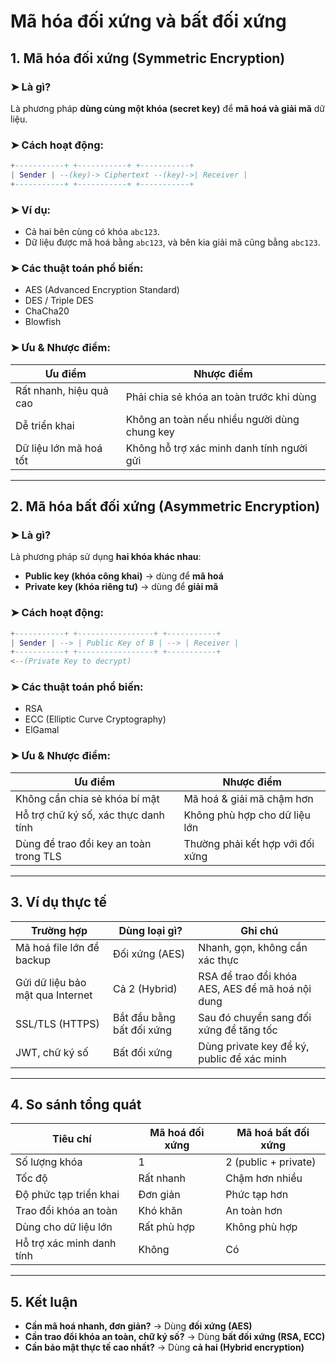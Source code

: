 # Mã hóa đối xứng và bất đối xứng

## 1. Mã hóa đối xứng (Symmetric Encryption)

### ➤ Là gì?
Là phương pháp **dùng cùng một khóa (secret key)** để **mã hoá và giải mã** dữ liệu.

### ➤ Cách hoạt động:

```lua
+-----------+ +-----------+ +-----------+
| Sender | --(key)-> Ciphertext --(key)->| Receiver |
+-----------+ +-----------+ +-----------+
```


### ➤ Ví dụ:
- Cả hai bên cùng có khóa `abc123`.
- Dữ liệu được mã hoá bằng `abc123`, và bên kia giải mã cũng bằng `abc123`.

### ➤ Các thuật toán phổ biến:
- AES (Advanced Encryption Standard)
- DES / Triple DES
- ChaCha20
- Blowfish

### ➤ Ưu & Nhược điểm:

| Ưu điểm                  | Nhược điểm                                 |
|--------------------------|---------------------------------------------|
| Rất nhanh, hiệu quả cao  | Phải chia sẻ khóa an toàn trước khi dùng   |
| Dễ triển khai            | Không an toàn nếu nhiều người dùng chung key |
| Dữ liệu lớn mã hoá tốt   | Không hỗ trợ xác minh danh tính người gửi  |

---

## 2. Mã hóa bất đối xứng (Asymmetric Encryption)

### ➤ Là gì?
Là phương pháp sử dụng **hai khóa khác nhau**:
- **Public key (khóa công khai)** → dùng để **mã hoá**
- **Private key (khóa riêng tư)** → dùng để **giải mã**

### ➤ Cách hoạt động:

```lua
+-----------+ +-----------------+ +-----------+
| Sender | --> | Public Key of B | --> | Receiver |
+-----------+ +-----------------+ +-----------+
<--(Private Key to decrypt)
```


### ➤ Các thuật toán phổ biến:
- RSA
- ECC (Elliptic Curve Cryptography)
- ElGamal

### ➤ Ưu & Nhược điểm:

| Ưu điểm                                     | Nhược điểm                        |
|--------------------------------------------|------------------------------------|
| Không cần chia sẻ khóa bí mật              | Mã hoá & giải mã chậm hơn          |
| Hỗ trợ chữ ký số, xác thực danh tính       | Không phù hợp cho dữ liệu lớn      |
| Dùng để trao đổi key an toàn trong TLS     | Thường phải kết hợp với đối xứng   |

---

## 3. Ví dụ thực tế

| Trường hợp                      | Dùng loại gì?            | Ghi chú                                     |
|----------------------------------|---------------------------|---------------------------------------------|
| Mã hoá file lớn để backup        | Đối xứng (AES)            | Nhanh, gọn, không cần xác thực              |
| Gửi dữ liệu bảo mật qua Internet | Cả 2 (Hybrid)             | RSA để trao đổi khóa AES, AES để mã hoá nội dung |
| SSL/TLS (HTTPS)                  | Bắt đầu bằng bất đối xứng | Sau đó chuyển sang đối xứng để tăng tốc    |
| JWT, chữ ký số                   | Bất đối xứng              | Dùng private key để ký, public để xác minh  |

---

## 4. So sánh tổng quát

| Tiêu chí                  | Mã hoá đối xứng        | Mã hoá bất đối xứng       |
|---------------------------|------------------------|----------------------------|
| Số lượng khóa             | 1                      | 2 (public + private)       |
| Tốc độ                    | Rất nhanh              | Chậm hơn nhiều             |
| Độ phức tạp triển khai    | Đơn giản               | Phức tạp hơn               |
| Trao đổi khóa an toàn     | Khó khăn               | An toàn hơn                |
| Dùng cho dữ liệu lớn      | Rất phù hợp            | Không phù hợp              |
| Hỗ trợ xác minh danh tính | Không                  | Có                         |

---

## 5. Kết luận

- **Cần mã hoá nhanh, đơn giản?** → Dùng **đối xứng (AES)**
- **Cần trao đổi khóa an toàn, chữ ký số?** → Dùng **bất đối xứng (RSA, ECC)**
- **Cần bảo mật thực tế cao nhất?** → Dùng **cả hai (Hybrid encryption)**
